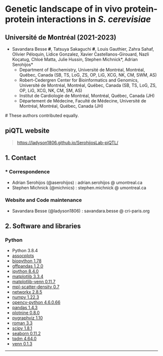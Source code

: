 # Genetic landscape of in vivo protein-protein interactions in _S. cerevisiae_

## __Université de Montréal (2021-2023)__

- Savandara Besse __#__, Tatsuya Sakaguchi __#__, Louis Gauthier, Zahra Sahaf, Olivier Péloquin, Lidice Gonzalez, Xavier Castellanos-Girouard, Nazli Koçatug, Chloé Matta, Julie Hussin, Stephen Michnick\*, Adrian Serohijos\*
  - Department of Biochemistry, Université de Montréal, Montréal, Québec, Canada (SB, TS, LoG, ZS, OP, LiG, XCG, NK, CM, SWM, AS)
  - Robert-Cedergren Center for Bioinformatics and Genomics, Université de Montréal, Montréal, Québec, Canada (SB, TS, LoG, ZS, OP, LiG, XCG, NK, CM, SM, AS)
  - Institut de Cardiologie de Montréal, Montréal, Québec, Canada (JH)
  - Département de Médecine, Faculté de Médecine, Université de Montréal, Montréal, Québec, Canada (JH)

\# These authors contributed equally.

## piQTL website

> <https://ladyson1806.github.io/SerohijosLab-piQTL/>

## 1. Contact

### \* Correspondence

- Adrian Serohijos (@aserohijos) : adrian.serohijos @ umontreal.ca
- Stephen Michnick (@michnics) : stephen.michnick @ umontreal.ca

### Website and Code maintenance

- Savandara Besse (@ladyson1806) : savandara.besse @ cri-paris.org

## 2. Software and libraries

### Python

- Python 3.8.4
- [assocplots](https://github.com/khramts/assocplots)
- [biopython 1.78](https://pypi.org/project/biopython/)
- [gffpandas 1.2.0](https://pypi.org/project/gffpandas/)
- [ipython 8.4.0](https://pypi.org/project/ipython/)
- [matplotlib 3.3.4](https://pypi.org/project/matplotlib/)
- [matplotlib-venn 0.11.7](https://pypi.org/project/matplotlib-venn/)
- [mpl-scatter-density 0.7](https://pypi.org/project/mpl-scatter-density/)
- [networkx 2.8.5](https://pypi.org/project/networkx/)
- [numpy 1.22.3](https://pypi.org/project/numpy/)
- [opencv-python 4.6.0.66](https://pypi.org/project/opencv-python/)
- [pandas 1.4.3](https://pypi.org/project/pandas/)
- [plotnine 0.8.0](https://pypi.org/project/plotnine/)
- [pygraphviz 1.10](https://pypi.org/project/pygraphviz/)
- [roman 3.3](https://pypi.org/project/roman/)
- [scipy 1.8.1](https://pypi.org/project/scipy/)
- [seaborn 0.11.2](https://pypi.org/project/seaborn/)
- [tqdm 4.64.0](https://pypi.org/project/tqdm/)
- [venn 0.1.3](https://pypi.org/project/venn/)

____
